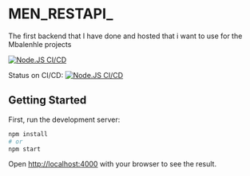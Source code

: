 # MEN_RESTAPI_
The first backend that I have done and hosted that i want to use for the Mbalenhle projects

[![Node.JS CI/CD](https://github.com/sspangsberg/MEN_RESTAPI_EASV_S23/actions/workflows/main.yaml/badge.svg)](https://github.com/sspangsberg/MEN_RESTAPI_EASV_S23/actions/workflows/main.yaml)

Status on CI/CD:
[![Node.JS CI/CD](https://github.com/sspangsberg/MEN_RESTAPI_EASV_S23/actions/workflows/main.yaml/badge.svg)](https://github.com/sspangsberg/MEN_RESTAPI_EASV_S23/actions/workflows/main.yaml)


## Getting Started

First, run the development server:

```bash
npm install
# or
npm start
```

Open [http://localhost:4000](http://localhost:4000) with your browser to see the result.
